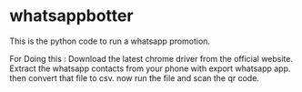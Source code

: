 # whatsappbotter

This is the python code to run a whatsapp promotion. 

For Doing this :
Download the latest chrome driver from the official website.
Extract the whatsapp contacts from your phone with export whatsapp app. then convert that file to csv.
now run the file and scan the qr code. 
